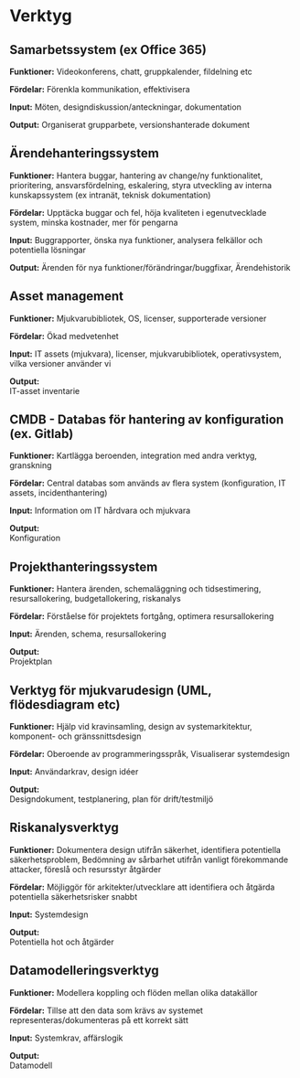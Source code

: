 # Verktyg

## Samarbetssystem (ex Office 365)
**Funktioner:**
Videokonferens, chatt, gruppkalender, fildelning etc

**Fördelar:**
Förenkla kommunikation, effektivisera

**Input:**
Möten, designdiskussion/anteckningar, dokumentation

**Output:**
Organiserat grupparbete, versionshanterade dokument
  
  
## Ärendehanteringssystem
**Funktioner:**
Hantera buggar, hantering av change/ny funktionalitet, prioritering, ansvarsfördelning, eskalering, styra utveckling av interna kunskapssystem (ex intranät, teknisk dokumentation)

**Fördelar:**
Upptäcka buggar och fel, höja kvaliteten i egenutvecklade system, minska kostnader, mer för pengarna  

**Input:**
Buggrapporter, önska nya funktioner, analysera felkällor och potentiella lösningar

**Output:**
Ärenden för nya funktioner/förändringar/buggfixar, Ärendehistorik 
  
## Asset management
**Funktioner:**
Mjukvarubibliotek, OS, licenser, supporterade versioner 

**Fördelar:**
Ökad medvetenhet

**Input:**
IT assets (mjukvara), licenser, mjukvarubibliotek, operativsystem, vilka versioner använder vi

**Output:**  
IT-asset inventarie


## CMDB - Databas för hantering av konfiguration (ex. Gitlab)
**Funktioner:**
Kartlägga beroenden, integration med andra verktyg, granskning

**Fördelar:**
Central databas som används av flera system (konfiguration, IT assets, incidenthantering)

**Input:**
Information om IT hårdvara och mjukvara

**Output:**  
Konfiguration


## Projekthanteringssystem
**Funktioner:**
Hantera ärenden, schemaläggning och tidsestimering, resursallokering, budgetallokering, riskanalys

**Fördelar:**
Förståelse för projektets fortgång, optimera resursallokering

**Input:**
Ärenden, schema, resursallokering

**Output:**  
Projektplan


## Verktyg för mjukvarudesign (UML, flödesdiagram etc)
**Funktioner:**
Hjälp vid kravinsamling, design av systemarkitektur, komponent- och gränssnittsdesign 

**Fördelar:**
Oberoende av programmeringsspråk, Visualiserar systemdesign

**Input:**
Användarkrav, design idéer

**Output:**  
Designdokument, testplanering, plan för drift/testmiljö


## Riskanalysverktyg
**Funktioner:**
Dokumentera design utifrån säkerhet, identifiera potentiella säkerhetsproblem, Bedömning av sårbarhet utifrån vanligt förekommande attacker, föreslå och resursstyr åtgärder

**Fördelar:**
Möjliggör för arkitekter/utvecklare att identifiera och åtgärda potentiella säkerhetsrisker snabbt

**Input:**
Systemdesign

**Output:**  
Potentiella hot och åtgärder


## Datamodelleringsverktyg
**Funktioner:**
Modellera koppling och flöden mellan olika datakällor

**Fördelar:**
Tillse att den data som krävs av systemet representeras/dokumenteras på ett korrekt sätt

**Input:**
Systemkrav, affärslogik

**Output:**  
Datamodell